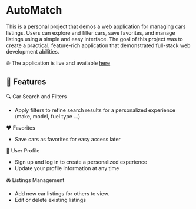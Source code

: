 # AutoMatch

This is a personal project that demos a web application for managing cars listings. Users can explore and filter cars, save favorites, and manage listings using a simple and easy interface. The goal of this project was to create a practical, feature-rich application that demonstrated full-stack web development abilities.

🌐 The application is live and available [here](https://auto-match-beta.vercel.app/home)

## 🌟 Features

🔍 Car Search and Filters

* Apply filters to refine search results for a personalized experience (make, model, fuel type ...)

❤️ Favorites

* Save cars as favorites for easy access later 

👤 User Profile

* Sign up and log in to create a personalized experience
* Update your profile information at any time

🚘 Listings Management

* Add new car listings for others to view.
* Edit or delete existing listings